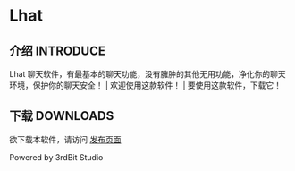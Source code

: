 # Lhat
## 介绍 INTRODUCE
Lhat 聊天软件，有最基本的聊天功能，没有臃肿的其他无用功能，净化你的聊天环境，保护你的聊天安全！
| 欢迎使用这款软件！
| 要使用这款软件，下载它！  

## 下载 DOWNLOADS
欲下载本软件，请访问 [发布页面](https://github.com/ThirdBlood/Lhat/releases/tag/Alpha)

Powered by 3rdBit Studio
